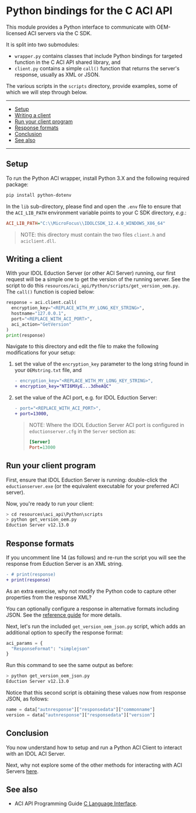 # Python bindings for the C ACI API

This module provides a Python interface to communicate with OEM-licensed ACI servers via the C SDK.

It is split into two submodules:
  - `wrapper.py` contains classes that include Python bindings for targeted function in the C ACI API shared library, and
  - `client.py` contains a simple `call()` function that returns the server's response, usually as XML or JSON.

The various scripts in the `scripts` directory, provide examples, some of which we will step through below.

---

- [Setup](#setup)
- [Writing a client](#writing-a-client)
- [Run your client program](#run-your-client-program)
- [Response formats](#response-formats)
- [Conclusion](#conclusion)
- [See also](#see-also)

---

## Setup

To run the Python ACI wrapper, install Python 3.X and the following required package:

```sh
pip install python-dotenv
```

In the `lib` sub-directory, please find and open the `.env` file to ensure that the `ACI_LIB_PATH` environment variable points to your C SDK directory, *e.g.*:

```ini
ACI_LIB_PATH="C:\\MicroFocus\\IDOLCSDK_12.4.0_WINDOWS_X86_64"
```

> NOTE: this directory must contain the two files `client.h` and `aciclient.dll`.

## Writing a client

With your IDOL Eduction Server (or other ACI Server) running, our first request will be a simple one to get the version of the running server.  See the script to do this `resources/aci_api/Python/scripts/get_version_oem.py`.  The `call()` function is copied below:

```py
response = aci.client.call(
  encryption_key="<REPLACE_WITH_MY_LONG_KEY_STRING>",
  hostname="127.0.0.1",
  port="<REPLACE_WITH_ACI_PORT>",
  aci_action="GetVersion"
)
print(response)
```

Navigate to this directory and edit the file to make the following modifications for your setup:

1. set the value of the `encryption_key` parameter to the long string found in your `OEMstring.txt` file, and

    ```diff
    - encryption_key="<REPLACE_WITH_MY_LONG_KEY_STRING>",
    + encryption_key="NTI6MXyE...3dheAQC"
    ```

1. set the value of the ACI port, e.g. for IDOL Eduction Server:

    ```diff
    - port="<REPLACE_WITH_ACI_PORT>",
    + port=13000,
    ```

    > NOTE: Where the IDOL Eduction Server ACI port is configured in `eductionserver.cfg` in the `Server` section as:
    > ```ini
    > [Server]
    > Port=13000
    > ```

## Run your client program

First, ensure that IDOL Eduction Server is running: double-click the `eductionserver.exe` (or the equivalent executable for your preferred ACI server). 

Now, you're ready to run your client:

```sh
> cd resources\aci_api\Python\scripts
> python get_version_oem.py
Eduction Server v12.13.0
```

## Response formats

If you uncomment line 14 (as follows) and re-run the script you will see the response from Eduction Server is an XML string.

```diff
- # print(response)
+ print(response)
```

As an extra exercise, why not modify the Python code to capture other properties from the response XML?

You can optionally configure a response in alternative formats including JSON.  See the [reference guide](https://www.microfocus.com/documentation/idol/IDOL_12_13/EductionServer_12.13_Documentation/Help/Content/Actions/SharedParameters/_ACI_ResponseFormat.htm) for more details.

Next, let's run the included `get_version_oem_json.py` script, which adds an additional option to specify the response format:

```py
aci_params = {
  "ResponseFormat": "simplejson"
}
```

Run this command to see the same output as before:

```sh
> python get_version_oem_json.py
Eduction Server v12.13.0
```

Notice that this second script is obtaining these values now from response JSON, as follows:

```py
name = data["autnresponse"]["responsedata"]["commonname"]
version = data["autnresponse"]["responsedata"]["version"]
```

## Conclusion

You now understand how to setup and run a Python ACI Client to interact with an IDOL ACI Server.

Next, why not explore some of the other methods for interacting with ACI Servers [here](../../../tutorials/aci_api/README.md#capability-showcase).

## See also

- ACI API Programming Guide [C Language Interface](https://www.microfocus.com/documentation/idol/IDOL_12_6/IDOLJavaSDK_12.4_Documentation/Guides/html/English/index.html#C/c_part.htm).
